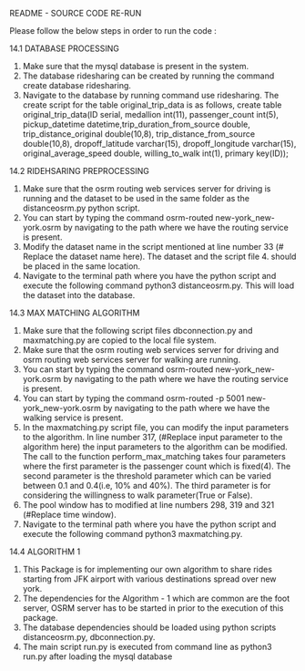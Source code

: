 README - SOURCE CODE RE-RUN

Please follow the below steps in order to run the code :

14.1 DATABASE PROCESSING

1. Make sure that the mysql database is present in the system.
2. The database ridesharing can be created by running the command create database ridesharing.
3. Navigate to the database by running command use ridesharing.
The create script for the table original_trip_data is as follows,
create table original_trip_data(ID serial, medallion int(11), passenger_count int(5), pickup_datetime datetime,trip_duration_from_source double,
trip_distance_original double(10,8), trip_distance_from_source double(10,8), dropoff_latitude varchar(15), dropoff_longitude varchar(15),
original_average_speed double, willing_to_walk int(1), primary key(ID));

14.2 RIDEHSARING PREPROCESSING

1. Make sure that the osrm routing web services server for driving is running and the dataset to be used in the same folder as the distanceosrm.py python script.
2. You can start by typing the command osrm-routed new-york_new-york.osrm by navigating to the path where we have the routing service is present.
3. Modify the dataset name in the script mentioned at line number 33 (# Replace the dataset name here). The dataset and the script file 4. should be placed in the same location.
4. Navigate to the terminal path where you have the python script and execute the following command python3 distanceosrm.py. This will load the dataset into the database.

14.3 MAX MATCHING ALGORITHM

1. Make sure that the following script files dbconnection.py and maxmatching.py are copied to the local file system.
2. Make sure that the osrm routing web services server for driving and osrm routing web services server for walking are running.
3. You can start by typing the command osrm-routed new-york_new-york.osrm by navigating to the path where we have the routing service is present.
4. You can start by typing the command osrm-routed -p 5001 new-york_new-york.osrm by navigating to the path where we have the walking service is present.
5. In the maxmatching.py script file, you can modify the input parameters to the algorithm. In line number 317, (#Replace input parameter to the algorithm here) the input parameters to the algorithm can be modified. The call to the function perform_max_matching takes four parameters where the first parameter is the passenger count which is fixed(4). The second parameter is the threshold parameter which can be varied between 0.1 and 0.4(i.e, 10% and 40%). The third parameter is for considering the willingness to walk parameter(True or False).
6. The pool window has to modified at line numbers 298, 319 and 321 (#Replace time window).
7. Navigate to the terminal path where you have the python script and execute the following command python3 maxmatching.py.

14.4 ALGORITHM 1

1. This Package is for implementing our own algorithm to share rides starting from JFK airport with various destinations spread over new york. 
2. The dependencies for the Algorithm - 1 which are common are the foot server, OSRM server has to be started in prior to the execution of this package.
3. The database dependencies should be loaded using python scripts distanceosrm.py, dbconnection.py.
4. The main script run.py is executed from command line as python3 run.py after loading the mysql database

